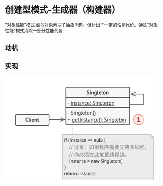 # 创建型模式-生成器（构建器）
"对象性能"模式
面向对象解决了抽象问题，但付出了一定的性能代价。通过"对象性能"模式消除一部分性能代价
## 动机

## 实现
![UML](pics/15_Singleton_UML.png)